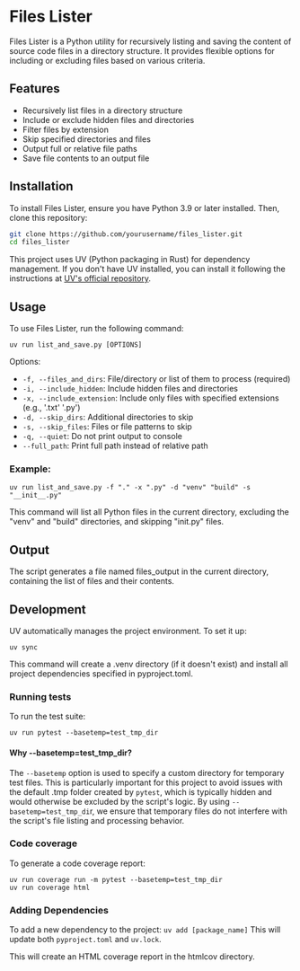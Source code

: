 # Files Lister

Files Lister is a Python utility for recursively listing and saving the content of source code files in a directory structure.
It provides flexible options for including or excluding files based on various criteria.

## Features

- Recursively list files in a directory structure
- Include or exclude hidden files and directories
- Filter files by extension
- Skip specified directories and files
- Output full or relative file paths
- Save file contents to an output file

## Installation

To install Files Lister, ensure you have Python 3.9 or later installed. Then, clone this repository:

```bash
git clone https://github.com/yourusername/files_lister.git
cd files_lister
```
This project uses UV (Python packaging in Rust) for dependency management.
If you don't have UV installed, you can install it following the instructions at [UV's official repository](https://github.com/astral-sh/uv).

## Usage
To use Files Lister, run the following command:

```
uv run list_and_save.py [OPTIONS]
```

Options:
- `-f, --files_and_dirs`: File/directory or list of them to process (required)
- `-i, --include_hidden`: Include hidden files and directories
- `-x, --include_extension`: Include only files with specified extensions (e.g., '.txt' '.py')
- `-d, --skip_dirs`: Additional directories to skip
- `-s, --skip_files`: Files or file patterns to skip
- `-q, --quiet`: Do not print output to console
- `--full_path`: Print full path instead of relative path

### Example:
```
uv run list_and_save.py -f "." -x ".py" -d "venv" "build" -s "__init__.py"
```
This command will list all Python files in the current directory, excluding the "venv" and "build" directories, 
and skipping "init.py" files.

## Output
The script generates a file named files_output in the current directory, containing the list of files and their contents.

## Development

UV automatically manages the project environment. To set it up:

```
uv sync
```
This command will create a .venv directory (if it doesn't exist) and install all project dependencies specified in pyproject.toml.

### Running tests
To run the test suite:

```
uv run pytest --basetemp=test_tmp_dir
```
#### Why --basetemp=test_tmp_dir?
The `--basetemp` option is used to specify a custom directory for temporary test files. 
This is particularly important for this project to avoid issues with the default .tmp folder created by `pytest`,
which is typically hidden and would otherwise be excluded by the script's logic.
By using `--basetemp=test_tmp_di`r, we ensure that temporary files do not interfere with the script's file listing and processing behavior.

### Code coverage
To generate a code coverage report:

```
uv run coverage run -m pytest --basetemp=test_tmp_dir
uv run coverage html
```

### Adding Dependencies
To add a new dependency to the project:
```uv add [package_name]```
This will update both `pyproject.toml` and `uv.lock`.

This will create an HTML coverage report in the htmlcov directory.